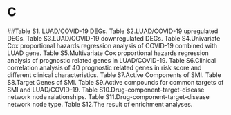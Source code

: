 # C
##Table S1. LUAD/COVID-19 DEGs. Table S2.LUAD/COVID-19 upregulated DEGs. Table S3.LUAD/COVID-19 downregulated DEGs. Table S4.Univariate Cox proportional hazards regression analysis of COVID-19 combined with LUAD gene. Table S5.Multivariate Cox proportional hazards regression analysis of prognostic related genes in LUAD/COVID-19. Table S6.Clinical correlation analysis of 40 prognostic related genes in risk score and different clinical characteristics. Table S7.Active Components of SMI. Table S8.Target Genes of SMI. Table S9.Active compounds for common targets of SMI and LUAD/COVID-19. Table S10.Drug-component-target-disease network node ralationships. Table S11.Drug-component-target-disease network node type. Table S12.The result of enrichment analyses.
